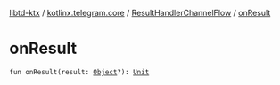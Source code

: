 [libtd-ktx](../../index.md) / [kotlinx.telegram.core](../index.md) / [ResultHandlerChannelFlow](index.md) / [onResult](./on-result.md)

# onResult

`fun onResult(result: `[`Object`](https://tdlibx.github.io/td/docs/org/drinkless/td/libcore/telegram/TdApi/Object.html)`?): `[`Unit`](https://kotlinlang.org/api/latest/jvm/stdlib/kotlin/-unit/index.html)